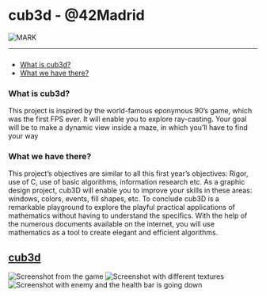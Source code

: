 # cub3d - @42Madrid
![MARK](https://bitbucket.org/estina/42madrid-cub3d/raw/f270ebfb2e34f24b8af13a795c32e152a95fba90/mark.png)

------------

### 
* [What is cub3d?](#what-is-cub3d)
* [What we have there?](#what-we-have-there)

### What is cub3d?

This project is inspired by the world-famous eponymous 90’s game, which was the first FPS ever. It will enable you to explore ray-casting. Your goal will be to make a dynamic view inside a maze, in which you’ll have to find your way

### What we have there?

This project’s objectives are similar to all this first year’s objectives: Rigor, use of C, use of basic algorithms, information research etc.
As a graphic design project, cub3D will enable you to improve your skills in these areas: windows, colors, events, fill shapes, etc.
To conclude cub3D is a remarkable playground to explore the playful practical applications of mathematics without having to understand the specifics.
With the help of the numerous documents available on the internet, you will use mathematics as a tool to create elegant and efficient algorithms.

## [cub3d](cub3d/main.c)
![Screenshot from the game](https://bitbucket.org/estina/42madrid-cub3d/raw/f270ebfb2e34f24b8af13a795c32e152a95fba90/screen_1.png)
![Screenshot with different textures](https://bitbucket.org/estina/42madrid-cub3d/raw/f270ebfb2e34f24b8af13a795c32e152a95fba90/screen_2.png)
![Screenshot with enemy and the health bar is going down](https://bitbucket.org/estina/42madrid-cub3d/raw/f270ebfb2e34f24b8af13a795c32e152a95fba90/screen_3.png)

[1]: https://www.42madrid.com/